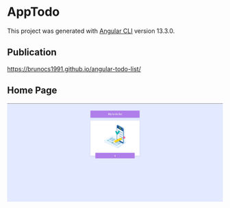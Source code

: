 # AppTodo

This project was generated with [Angular CLI](https://github.com/angular/angular-cli) version 13.3.0.

## Publication

https://brunocs1991.github.io/angular-todo-list/

## Home Page

![Isso é uma imagem](/img/home.jpg)
